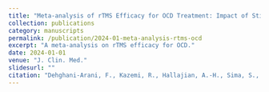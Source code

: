 ```yaml
---
title: "Meta-analysis of rTMS Efficacy for OCD Treatment: Impact of Stimulation Parameters, Symptom Subtype, and rTMS-induced Electrical Field"
collection: publications
category: manuscripts
permalink: /publication/2024-01-meta-analysis-rtms-ocd
excerpt: "A meta-analysis on rTMS efficacy for OCD."
date: 2024-01-01
venue: "J. Clin. Med."
slidesurl: ""
citation: "Dehghani-Arani, F., Kazemi, R., Hallajian, A.-H., Sima, S., Boutimaz, S., Hedayati, S., et al. (2024). <i>J. Clin. Med.</i>, 13(18), 5358."
---
```

